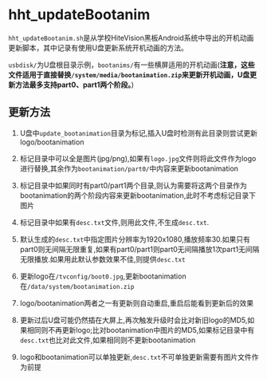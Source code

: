 # hht_updateBootanim
`hht_updateBootanim.sh`是从学校HiteVision黑板Android系统中导出的开机动画更新脚本，其中记录有使用U盘更新系统开机动画的方法。

`usbdisk/`为U盘根目录示例，`bootanims/`有一些横屏适用的开机动画(**注意，这些文件适用于直接替换`/system/media/bootanimation.zip`来更新开机动画，U盘更新方法最多支持part0、part1两个阶段。**)

## 更新方法

1. U盘中`update_bootanimation`目录为标记,插入U盘时检测有此目录则尝试更新logo/bootanimation

2. 标记目录中可以全是图片(jpg/png),如果有`logo.jpg`文件则将此文件作为logo进行替换,其余作为`bootanimation/part0/`中内容来更新bootanimation

3. 标记目录中如果同时有part0/part1两个目录,则认为需要将这两个目录作为bootanimation的两个阶段内容来更新bootanimation,此时不考虑标记目录下图片

4. 标记目录中如果有`desc.txt`文件,则用此文件,不生成`desc.txt`.

5. 默认生成的`desc.txt`中指定图片分辨率为1920x1080,播放频率30.如果只有part0则无间隔无限重复,如果有part0/part1则part0无间隔播放1次part1无间隔无限播放.如果用此默认参数效果不佳,则提供`desc.txt`

6. 更新logo在`/tvconfig/boot0.jpg`,更新bootanimation在`/data/system/bootanimation.zip`

7. logo/bootanimation两者之一有更新则自动重启,重启后能看到更新后的效果

8. 更新过后U盘可能仍然插在大屏上,再次触发升级时会比对新旧logo的MD5,如果相同则不再更新logo;比对bootanimation中图片的MD5,如果标记目录中有`desc.txt`也比对此文件,如果相同则不更新bootanimation

9. logo和bootanimation可以单独更新,`desc.txt`不可单独更新需要有图片文件作为前提
